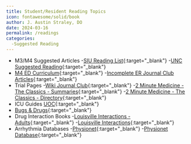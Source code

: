 ```yaml
---
title: Student/Resident Reading Topics
icon: fontawesome/solid/book
author: J. Austin Straley, DO
date: 2024-03-16
permalink: /readings
categories:
  -Suggested Reading
---
```

- M3/M4 Suggested Articles
  -[SIU Reading List](https://www.med.unc.edu/medclerk/wp-content/uploads/sites/877/2018/10/SIUreadinglist.pdf){:target="_blank"}
  -[UNC Suggested Reading](https://www.med.unc.edu/medclerk/resources/suggested-reading-topics/){:target="_blank"}
- [M4 ED Curriculum](https://www.saem.org/about-saem/academies-interest-groups-affiliates2/cdem/for-students/online-education/m4-curriculum){:target="_blank"}
  -[Incomplete ER Journal Club Articles](https://wikem.org/wiki/Category:Incomplete_Journal_Club_Articles){:target="_blank"}
- Trial Pages
  -[Wiki Journal Club](https://www.wikijournalclub.org/wiki/Main_Page){:target="_blank"}
  -[2 Minute Medicine - The Classics - Summaries](https://www.2minutemedicine.com/the-classics-in-medicine-summaries-of-the-landmark-trials/){:target="_blank"}
  -[2 Minute Medicine - The Classics - Directory](https://www.2minutemedicine.com/the-classics-directory/){:target="_blank"}
- ICU Guides
    [UOC](http://chicago.medicine.uic.edu/wp-content/uploads/sites/6/2017/09/icuguidebook.pdf){:target="_blank"}
- [Bugs & Drugs](https://www.bugsanddrugs.org/){:target="_blank"}
- Drug Interaction Books
  -[Louisville Interactions - Adults](https://kdpnet.kdp.louisville.edu/drugbook/adult/?node=4547){:target="_blank"}
  -[Louisville Interactions](https://kdpnet.kdp.louisville.edu/){:target="_blank"}
- Arrhythmia Databases
  -[Physionet](https://physionet.org/content/mitdb/1.0.0/){:target="_blank"}
  -[Physionet Database](https://archive.physionet.org/physiobank/database/html/mitdbdir/mitdbdir.htm){:target="_blank"}
  
